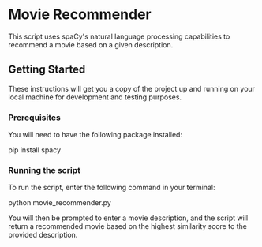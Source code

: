 # Movie Recommender
This script uses spaCy's natural language processing capabilities to recommend a movie based on a given description.

## Getting Started
These instructions will get you a copy of the project up and running on your local machine for development and testing purposes.

### Prerequisites
You will need to have the following package installed:

  pip install spacy

### Running the script
To run the script, enter the following command in your terminal:

  python movie_recommender.py
  
You will then be prompted to enter a movie description, and the script will return a recommended movie based on the highest similarity score to the provided description.

